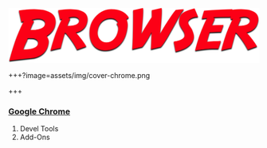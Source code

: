 ![terminal](assets/img/browser.png)

+++?image=assets/img/cover-chrome.png

+++

### [Google Chrome](https://www.google.com/chrome/)

<ol>
  <li class="fragment">Devel Tools</li>
  <li class="fragment">Add-Ons</li>
</ol>

